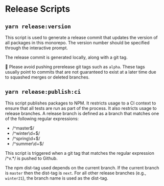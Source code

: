 # Release Scripts

## `yarn release:version`

This script is used to generate a release commit that updates the version of all packages in this
monorepo. The version number should be specified through the interactive prompt.

The release commit is generated locally, along with a git tag.

:rotating_light: Please avoid pushing prerelease git tags such as `alpha`. These tags usually
point to commits that are not guaranteed to exist at a later time due to squashed merges or
deleted branches.

## `yarn release:publish:ci`

This script publishes packages to NPM. It restricts usage to a CI context to ensure that all
tests are run as part of the process. It also restricts usage to release branches. A release
branch is defined as a branch that matches one of the following regular expressions:

-   /^master\$/
-   /^winter\d+\$/
-   /^spring\d+\$/
-   /^summer\d+\$/

This script is triggered when a git tag that matches the regular expression /^v.\*/ is pushed to
Github.

The npm dist-tag used depends on the current branch. If the current branch is `master` then the
dist-tag is `next`. For all other release branches (e.g., `winter21`), the branch name is used as
the dist-tag.
